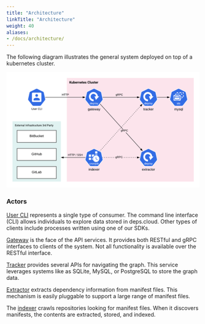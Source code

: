 ```yaml
---
title: "Architecture"
linkTitle: "Architecture"
weight: 40
aliases:
- /docs/architecture/
---
```


The following diagram illustrates the general system deployed on top of a kubernetes cluster.

![arch](/images/arch.png)

### Actors

[User CLI](https://github.com/depscloud/cli) represents a single type of consumer.
The command line interface (CLI) allows individuals to explore data stored in deps.cloud.
Other types of clients include processes written using one of our SDKs.

[Gateway](https://github.com/depscloud/gateway) is the face of the API services.
It provides both RESTful and gRPC interfaces to clients of the system.
Not all functionality is available over the RESTful interface.

[Tracker](https://github.com/depscloud/tracker) provides several APIs for navigating the graph.
This service leverages systems like as SQLite, MySQL, or PostgreSQL to store the graph data.

[Extractor](https://github.com/depscloud/extractor) extracts dependency information from manifest files.
This mechanism is easily pluggable to support a large range of manifest files.

The [indexer](https://github.com/depscloud/indexer) crawls repositories looking for manifest files.
When it discovers manifests, the contents are extracted, stored, and indexed. 
